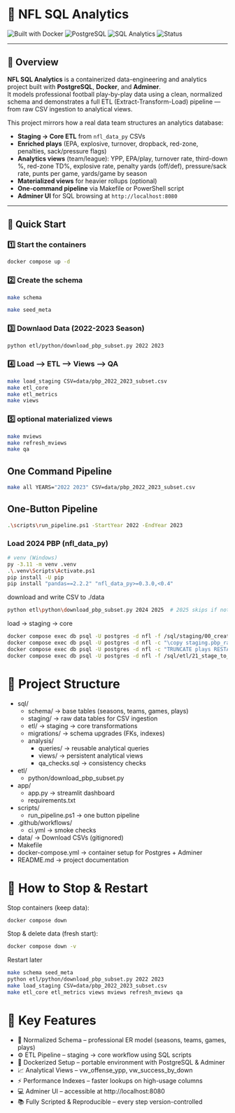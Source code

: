 # 🏈 NFL SQL Analytics  

![Built with Docker](https://img.shields.io/badge/Built%20with-Docker-blue?logo=docker)
![PostgreSQL](https://img.shields.io/badge/Database-PostgreSQL-blue?logo=postgresql)
![SQL Analytics](https://img.shields.io/badge/Language-SQL-orange?logo=sqlite)
![Status](https://img.shields.io/badge/Version-v1.0-success)

---

## 📘 Overview  

**NFL SQL Analytics** is a containerized data-engineering and analytics project built with **PostgreSQL**, **Docker**, and **Adminer**.  
It models professional football play-by-play data using a clean, normalized schema and demonstrates a full ETL (Extract-Transform-Load) pipeline — from raw CSV ingestion to analytical views.  

This project mirrors how a real data team structures an analytics database:  

- **Staging → Core ETL** from `nfl_data_py` CSVs
- **Enriched plays** (EPA, explosive, turnover, dropback, red-zone, penalties, sack/pressure flags)
- **Analytics views** (team/league): YPP, EPA/play, turnover rate, third-down %, red-zone TD%, explosive rate, penalty yards (off/def), pressure/sack rate, punts per game, yards/game by season
- **Materialized views** for heavier rollups (optional)
- **One-command pipeline** via Makefile or PowerShell script
- **Adminer UI** for SQL browsing at `http://localhost:8080`

---



## 🚀 Quick Start  

### 1️⃣ Start the containers 
```bash 
docker compose up -d 
```
### 2️⃣ Create the schema
```bash
make schema
```
```bash
make seed_meta
```

### 3️⃣ Downlaod Data (2022-2023 Season)
```bash
python etl/python/download_pbp_subset.py 2022 2023
```
### 4️⃣ Load --> ETL --> Views --> QA
```bash
make load_staging CSV=data/pbp_2022_2023_subset.csv
make etl_core
make etl_metrics
make views
```
### 5️⃣ optional materialized views
```bash
make mviews
make refresh_mviews
make qa
```

##  One Command Pipeline
```bash
make all YEARS="2022 2023" CSV=data/pbp_2022_2023_subset.csv
```

## One-Button Pipeline
```bash
.\scripts\run_pipeline.ps1 -StartYear 2022 -EndYear 2023
```

### Load 2024 PBP (nfl_data_py)
```bash
# venv (Windows)
py -3.11 -m venv .venv
.\.venv\Scripts\Activate.ps1
pip install -U pip
pip install "pandas==2.2.2" "nfl_data_py>=0.3.0,<0.4"
```
download and write CSV to ./data
``` bash
python etl\python\download_pbp_subset.py 2024 2025  # 2025 skips if not published
```
load -> staging -> core
```bash
docker compose exec db psql -U postgres -d nfl -f /sql/staging/00_create_staging.sql
docker compose exec db psql -U postgres -d nfl -c "\copy staging.pbp_raw FROM '/data/pbp_2024_2025_subset.csv' CSV HEADER"
docker compose exec db psql -U postgres -d nfl -c "TRUNCATE plays RESTART IDENTITY CASCADE;"
docker compose exec db psql -U postgres -d nfl -f /sql/etl/21_stage_to_core_offdef.sql
```

# 🧱 Project Structure
- sql/
  -  schema/        → base tables (seasons, teams, games, plays)
  -  staging/       → raw data tables for CSV ingestion
  -  etl/           → staging → core transformations
  -  migrations/    → schema upgrades (FKs, indexes)
  -  analysis/
      - queries/    → reusable analytical queries
      - views/      → persistent analytical views
      - qa_checks.sql → consistency checks
- etl/
   - python/download_pbp_subset.py
- app/
   - app.py → streamlit dashboard
   - requirements.txt
- scripts/
   - run_pipeline.ps1 → one button pipeline 
- .github/workflows/
   - ci.yml  → smoke checks 
- data/      → Download CSVs (gitignored)
- Makefile
- docker-compose.yml   → container setup for Postgres + Adminer
- README.md            → project documentation

# 🏁 How to Stop & Restart

Stop containers (keep data):
```bash
docker compose down
```
Stop & delete data (fresh start):
```bash
docker compose down -v
```
Restart later
```bash
make schema seed_meta
python etl/python/download_pbp_subset.py 2022 2023
make load_staging CSV=data/pbp_2022_2023_subset.csv
make etl_core etl_metrics views mviews refresh_mviews qa
```

# 🧠 Key Features

- 🧩 Normalized Schema – professional ER model (seasons, teams, games, plays)
- ⚙️ ETL Pipeline – staging → core workflow using SQL scripts
- 🐳 Dockerized Setup – portable environment with PostgreSQL & Adminer
- 📈 Analytical Views – vw_offense_ypp, vw_success_by_down
- ⚡ Performance Indexes – faster lookups on high-usage columns
- 💻 Adminer UI – accessible at http://localhost:8080
- 📚 Fully Scripted & Reproducible – every step version-controlled